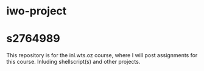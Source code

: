 # iwo-project
# s2764989
This repository is for the inl.wts.oz course, where I will post assignments for this course. Inluding shellscript(s) and other projects.
